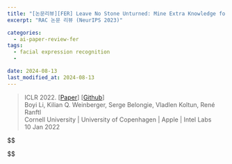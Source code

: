 ```yaml
---
title: "[논문리뷰][FER] Leave No Stone Unturned: Mine Extra Knowledge for Imbalanced Facial Expression Recognition"
excerpt: "RAC 논문 리뷰 (NeurIPS 2023)"

categories:
  - ai-paper-review-fer
tags:
  - facial expression recognition
  - 

date: 2024-08-13
last_modified_at: 2024-08-13
---
```


> ICLR 2022. [[Paper](https://arxiv.org/abs/2201.03546)] [[Github](https://github.com/isl-org/lang-seg)]  
> Boyi Li, Kilian Q. Weinberger, Serge Belongie, Vladlen Koltun, René Ranftl  
> Cornell University | University of Copenhagen | Apple | Intel Labs  
> 10 Jan 2022  


$$

$$